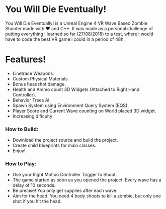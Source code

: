 # You Will Die Eventually!

You Will Die Eventually! is a Unreal Engine 4 VR Wave Based Zombie Shooter made with ❤️ and C++.
It was made as a personal challenge of putting everything i learned so far (27/08/2018) to a test, where i would have to 
code the best VR game i could in a period of 48h.

# Features!

  - Linetrace Weapons.
  - Custom Physical Materials.
  - Bonus headshot damage.
  - Health and Ammo count 3D Widgets (Attached to Right Hand Controller).
  - Behavior Trees AI.
  - Spawn System using Environment Query System (EQS).
  - Player Score and Current Wave counting on World placed 3D widget.
  - Increasing dificulty

### How to Build:

* Download the project source and build the project.
* Create child blueprints for main classes.
* Enjoy!

### How to Play:

* Use your Right Motion Controller Trigger to Shoot.
* The game started as soon as you opened the project. Every wave has a delay of 10 seconds.
* Be precise! You only get supplies after each wave.
* Aim for the head. You need 4 body shoots to kill a zombie, but only one shot if you hit the head.